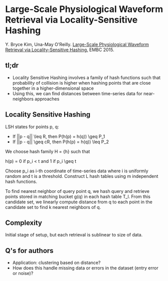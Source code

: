 # Large-Scale Physiological Waveform Retrieval via Locality-Sensitive Hashing

Y. Bryce Kim, Una-May O'Reilly. [Large-Scale Physiological Waveform Retrieval via Locality-Sensitive Hashing.](http://people.csail.mit.edu/ybkim/papers/EMBC15A.pdf) EMBC 2015. 

## tl;dr
 - Locality Sensitive Hashing involves a family of hash functions such that probability of collision is higher when hashing points that are close together in a higher-dimensional space
 - Using this, we can find distances between time-series data for near-neighbors approaches

## Locality Sensitive Hashing
LSH states for points p, q:
 * If ||p - q|| \leq R, then P(h(p) = h(q)) \geq P_1
 * If ||p - q|| \geq cR, then P(h(p) = h(q)) \leq P_2

 We choose hash family H = {h} such that

 h(p) = 0 if p_i < t and 1 if p_i \geq t

Choose p_i as i-th coordinate of time-series data where i is uniformly random and t is a threshold. Construct L hash tables using m independent hash functions. 

To find nearest neighbor of query point q, we hash query and retrieve points stored in matching bucket g(q) in each hash table T_l. From this candidate set, we linearly compute distance from q to each point in the candidate set to find k nearest neighbors of q. 

## Complexity
Initial stage of setup, but each retrieval is sublinear to size of data.

## Q's for authors
 - Application: clustering based on distance?
 - How does this handle missing data or errors in the dataset (entry error or noise)?